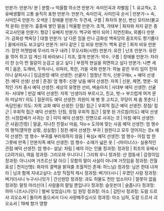만분가: 만분가/ 분	| 분함-> 억울함 하소연
만분가: 속미인곡과 차별점	| 1. 유교적x, 2. 유배생활의 고통 솔직히 표현
만분가: 만분가, 속미인곡, 사미인곡 순서	| 만분가-> 속, 사미인곡
만분가: 오색운	| 장애물
만분가: 두견새, 구름	| 화자의 분신, 변신 모티브(불교적 윤회)
만분가: 흉중에 쌓인 말씀	| 억울함
만분가: 초객, 가태부	| 화자와 처지 같은 중국고사인용
만분가: 형강	| 유배지
만분가: 백구와 벗이 되어	| 자연친화x, 외롭다
만분가: 금화성 백옥당	| 대궐
만분가: 남 다른 임을 만나 금화성 백옥당의 꿈조차도 향기롭다	| 꿈에서라도 보고싶다
만분가: 바다 같은	| 임 비유
만분가: 백옥 같은	| 화자 비유
만분가: 장안 어젯밤에 무서리 마구 내려	| 무오사화(시련)
만분가: 유란	| 난초
만분가: 유란을 꺾어 쥐고 임 계신 데 바라보니	| 지조, 절개
만분가: 약수, 구름	| 장애물
만분가: 차라리 한 눈이 먼 말같이 눈감고 살고 싶다	| 부정적 현실을 외면하고 싶다
만분가: 나쁜 세력	| 음운, 도깨비, 두억시니, 쉬파리, 목란, 가을 국화
만분가: 하늘 같은 우리 임이 전혀 아니 살피시니	| 임금원망
예덕 선생전: 선귤자		| 엄청난 학식, 신분구애x, +
예덕 선생전: 예덕 선생/ 선생		| 존경/ 엄 행주: 신분 낮음
예덕 선생전: 자목		| 신분, 체면, 명분- 외적인 가치 중시
예덕 선생전: 세상의 유명한 선비, 벼슬아치		| 사대부
예덕 선생전: 선귤자- 사대부		| 반감
예덕 선생전: 자목 ‘선생이라 부르시고, 친교, 벗-> 부끄럽게 여겨 문하 떠날까‘/ 의도		| 질문의도
예덕 선생전: 의원이 제 병 못 고치고, 무당이 제 춤 못춘다		| 속담인용/ 의도: 자목 교화
예덕 선생전: 단점/ 접근		| 우회적 접근
예덕 선생전: 장점/ 접근		| 우회적 접근
예덕 선생전: 단점, 장점 우회적 접근		| 잘못 된 가르침(의도)
예덕 선생전: 시정잡배가 사귀는 것		| 이익
예덕 선생전: 안면으로 사귀는 것		| 아첨
예덕 선생전: 큰 사귐(진정)		| 얼굴, 지나친 친절x/ 마음, 덕o-> 도의에 맞는 사귐
예덕 선생전: 엄 행수의 행적(열악한 상황, 성실함)		| 칭찬
예덕 선생전: 부귀		| 원한다고 모두 얻어지는 것x
예덕 선생전: 엄 행수- 부귀를 부러워하지 않음		| 욕심x
예덕 선생전: 엄 행수- 아침 밥 한 그릇에 만족		| 안분지족
예덕 선생전: 엄 행수- 소매가 넓은 옷		| -(마이너스)- 실용적인 관점
예덕 선생전: 엄 행수- 설날: 차림		| 예의 아는 인물
정과정: 정과정		| 최초의 유배시(고려가요), 여음
정과정: 그리오와 우니다니		| 그리워 우니
정과정: 산 졉동새		| 감정이입
정과정: 아니시며 거츠르신 달 아으		| 모함의 말이 사실이 아니며 거짓임을
정과정: 잔월 효성		| 천지신명(: 화자의 결백을 밝혀줄 초월적인 존재: 하느님)
정과정: 님은 한대 녀져라		| 님과 함께 지내고싶다: 소망 직접적 제시
정과정: 벼기더시니		| 우겼던 사람
정과정: 벼기더시니 누구시니잇가		| 간신원망
정과정: 과도 허물도 천만 업소이다		| 잘못이 없음
정과정: 말힛 마리신뎌		| 사람들의 말일 뿐입니다
정과정: 슬읏븐뎌		| 슬픕니다
정과정: 하마 니즈시니잇다		| 벌써 잊었습니까: 임 원망
정과정: 아소		| 감탄사
정과정: 도람 드르샤 괴오쇼셔		| 돌이켜 들으셔서 다시 사랑해주십시오
정과정: 아소 님하, 도람 드르샤 괴오쇼셔		| 19체 향가 영향